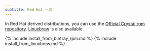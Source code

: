 ```yaml
---
subtitle: Red Hat への
---
```


In Red Hat derived distributions, you can use the [Official Crystal rpm repository](#official-crystal-rpm-repository).
[Linuxbrew](#linuxbrew) is also available.

{% include install_from_bintray_rpm.md %}
{% include install_from_linuxbrew.md %}
